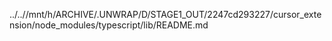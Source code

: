 ../..//mnt/h/ARCHIVE/.UNWRAP/D/STAGE1_OUT/2247cd293227/cursor_extension/node_modules/typescript/lib/README.md